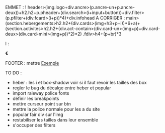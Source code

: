 EMMET :
!
header>(img.logo+div.ancre>(p.ancre-un+p.ancre-deux))+h2.h2+p.pheader+(div.search>(i+input+button))+div.filter>(p.pfilter+(div.fcard>(i+p))*4)+div.infohead
A CORRIGER : main>(section.hebergements>h2.h2+(div.cards>(img+h3+p+i))*6+a)+(section.activites>h2.h2+(div.act-contain>(div.card-un>(img+p)+div.card-deux>(div.card-mini>(img+p))*2)*2)
.fdiv>h4+(p+br)*3

I :
<i class="fas fa-map-marker-alt"></i>

<i class="fas fa-money-bill-wave"></i>
<i class="fas fa-child"></i>
<i class="fas fa-heart"></i>
<i class="fas fa-dog"></i>

<i class="fas fa-info"></i>

<p class="Stars"><i class="fas fa-star blue"></i>  <i class="fas fa-star blue"></i><i class="fas fa-star blue"></i> <i class="fas fa-star blue"></i>  <i class="fas fa-star grey"></i></p>

<i class="fas fa-star grey"></i>

<strong>€</strong>

<i class="fa-solid fa-arrow-trend-up"></i>

FOOTER :
mettre <a href="#">Exemple</a>


TO DO :
- heber : les i et box-shadow voir si il faut revoir les tailles des box
- regler le bug du décalge entre heber et popular
- import raleway police fonts
- définir les breakpoints
- mettre curseur point sur btn
- mettre la police normale pour les a du site
- popular fair div sur l'img
- restabiliser les tailles dans leur ensemble
- s'occuper des filters
